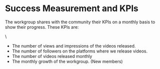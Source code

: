 # Success Measurement and KPIs

The workgroup shares with the community their KPIs on a monthly basis to show their progress. These KPIs are:

\


* The number of views and impressions of the videos released.
* The number of followers on the platforms where we release videos.
* The number of videos released monthly
* The monthly growth of the workgroup. (New members)
